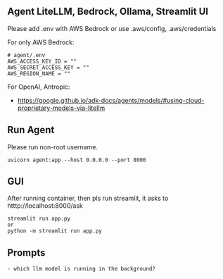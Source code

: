 ## Agent LiteLLM, Bedrock, Ollama, Streamlit UI

Please add .env with AWS Bedrock or use .aws/config, .aws/credentials

For only AWS Bedrock:
``` 
# agent/.env
AWS_ACCESS_KEY_ID = ""
AWS_SECRET_ACCESS_KEY = ""
AWS_REGION_NAME = ""
``` 

For OpenAI, Antropic:
- https://google.github.io/adk-docs/agents/models/#using-cloud-proprietary-models-via-litellm

## Run Agent

Please run non-root username. 
```
uvicorn agent:app --host 0.0.0.0 --port 8000
```


## GUI
After running container, then pls run streamlit, it asks to htttp://localhost:8000/ask

```
streamlit run app.py
or
python -m streamlit run app.py
```

## Prompts

```
- which llm model is running in the background?
```
